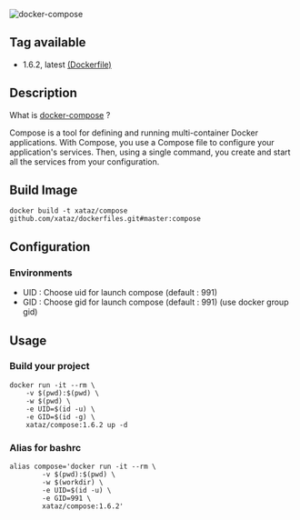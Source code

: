 ![docker-compose](https://raw.githubusercontent.com/docker/compose/master/logo.png)

## Tag available
* 1.6.2, latest [(Dockerfile)](https://github.com/xataz/dockerfiles/tree/master/compose/Dockerfile)

## Description
What is [docker-compose](https://github.com/docker/compose) ?

Compose is a tool for defining and running multi-container Docker applications. With Compose, you use a Compose file to configure your application's services. Then, using a single command, you create and start all the services from your configuration.

## Build Image

```shell
docker build -t xataz/compose github.com/xataz/dockerfiles.git#master:compose
```

## Configuration
### Environments
* UID : Choose uid for launch compose (default : 991)
* GID : Choose gid for launch compose (default : 991) (use docker group gid)

## Usage
### Build your project
```shell
docker run -it --rm \
    -v $(pwd):$(pwd) \
    -w $(pwd) \
    -e UID=$(id -u) \
    -e GID=$(id -g) \
    xataz/compose:1.6.2 up -d
```

### Alias for bashrc
```shell
alias compose='docker run -it --rm \
        -v $(pwd):$(pwd) \
        -w $(workdir) \
        -e UID=$(id -u) \
        -e GID=991 \
        xataz/compose:1.6.2'
```

